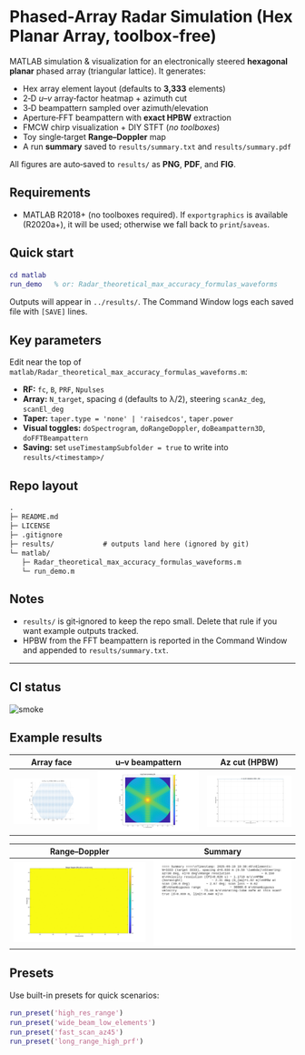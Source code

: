 # Phased-Array Radar Simulation (Hex Planar Array, toolbox‑free)

MATLAB simulation & visualization for an electronically steered **hexagonal planar** phased array (triangular lattice).
It generates:
- Hex array element layout (defaults to **3,333** elements)
- 2‑D *u–v* array‑factor heatmap + azimuth cut
- 3‑D beampattern sampled over azimuth/elevation
- Aperture‑FFT beampattern with **exact HPBW** extraction
- FMCW chirp visualization + DIY STFT (*no toolboxes*)
- Toy single‑target **Range–Doppler** map
- A run **summary** saved to `results/summary.txt` and `results/summary.pdf`

All figures are auto‑saved to `results/` as **PNG**, **PDF**, and **FIG**.

## Requirements
- MATLAB R2018+ (no toolboxes required). If `exportgraphics` is available (R2020a+), it will be used; otherwise we fall back to `print`/`saveas`.

## Quick start
```matlab
cd matlab
run_demo   % or: Radar_theoretical_max_accuracy_formulas_waveforms
```
Outputs will appear in `../results/`. The Command Window logs each saved file with `[SAVE]` lines.

## Key parameters
Edit near the top of `matlab/Radar_theoretical_max_accuracy_formulas_waveforms.m`:
- **RF:** `fc`, `B`, `PRF`, `Npulses`
- **Array:** `N_target`, spacing `d` (defaults to λ/2), steering `scanAz_deg`, `scanEl_deg`
- **Taper:** `taper.type = 'none' | 'raisedcos'`, `taper.power`
- **Visual toggles:** `doSpectrogram`, `doRangeDoppler`, `doBeampattern3D`, `doFFTBeampattern`
- **Saving:** set `useTimestampSubfolder = true` to write into `results/<timestamp>/`

## Repo layout
```
.
├─ README.md
├─ LICENSE
├─ .gitignore
├─ results/            # outputs land here (ignored by git)
└─ matlab/
   ├─ Radar_theoretical_max_accuracy_formulas_waveforms.m
   └─ run_demo.m
```

## Notes
- `results/` is git‑ignored to keep the repo small. Delete that rule if you want example outputs tracked.
- HPBW from the FFT beampattern is reported in the Command Window and appended to `results/summary.txt`.

---

## CI status
![smoke](https://github.com/gordonmurray-coding/phased-array-radar-sim/actions/workflows/smoke.yml/badge.svg)

## Example results
| Array face | u–v beampattern | Az cut (HPBW) |
|---|---|---|
| ![face](docs/face.png) | ![uv](docs/uv_beam.png) | ![cut](docs/fft_az_cut.png) |

| Range–Doppler | Summary |
|---|---|
| ![rd](docs/range_doppler.png) | ![summary](docs/summary.png) |

## Presets

Use built-in presets for quick scenarios:
```matlab
run_preset('high_res_range')
run_preset('wide_beam_low_elements')
run_preset('fast_scan_az45')
run_preset('long_range_high_prf')

